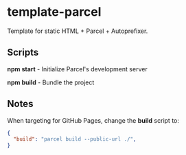 # template-parcel
Template for static HTML + Parcel + Autoprefixer.

## Scripts
**npm start** - Initialize Parcel's development server

**npm build** - Bundle the project

## Notes
When targeting for GitHub Pages, change the **build** script to:
```JSON
{
  "build": "parcel build --public-url ./",
}
```
